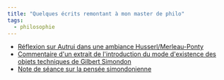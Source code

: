 ```yaml
---
title: "Quelques écrits remontant à mon master de philo"
tags:
  - philosophie
---
```


- [Réflexion sur Autrui dans une ambiance Husserl/Merleau-Ponty](http://www.artisiou.com/bibliotheque/moi/philo/Master%20SHT2C/CC05%20%20-07.05.14%20-%20Autrui.pdf)
- [Commentaire d'un extrait de l'introduction du mode d'existence
des objets techniques de Gilbert Simondon](http://www.artisiou.com/bibliotheque/moi/philo/Master%20SHT2C/CC02%20-%2007.05.14%20-%20Simondon.pdf)
- [Note de séance sur la pensée simondonienne](http://www.artisiou.com/bibliotheque/moi/philo/Master%20SHT2C/CC02%20-%2007.03.22%20-%20TB+EB%20-%20La%20pens%C3%A9e%20simondonienne.pdf)

